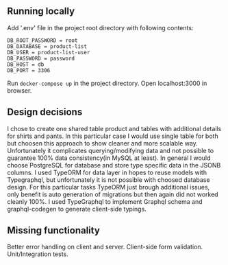 ## Running locally
Add '.env' file in the project root directory with following contents:

```
DB_ROOT_PASSWORD = root
DB_DATABASE = product-list
DB_USER = product-list-user
DB_PASSWORD = password
DB_HOST = db
DB_PORT = 3306
```

Run `docker-compose up` in the project directory.
Open localhost:3000 in browser.


## Design decisions
I chose to create one shared table product and tables with additional details for shirts and pants. In this particular case I would use single table for both but choosen this approach to show cleaner and more scalable way. Unfortunately it complicates querying/modifying data and not possible to guarantee 100% data consistency(in MySQL at least). In general I would choose PostgreSQL for database and store type specific data in the JSONB columns.
I used TypeORM for data layer in hopes to reuse models with Typegraphql, but
unfortunately it is not possible with choosed database design. For this particular tasks TypeORM just brough additional issues, only benefit is auto generation of migrations but then again did not worked cleanly 100%.
I used TypeGraphql to implement Graphql schema and graphql-codegen to generate client-side typings.


## Missing functionality

Better error handling on client and server.
Client-side form validation.
Unit/Integration tests.
